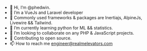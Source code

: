 - 👋 Hi, I’m @phedwin.
- 👀 I’m a VueJs and Laravel developer
- 🎉 Commonly used frameworks & packages are Inertiajs, AlpineJs, Livewire && Tailwind.
- 🌱 I’m currently learning python for ML && statistics.
- 💞️ I’m looking to collaborate on any PHP & JavaScript projects.
- 🥁 Contributing to open source.
- 📫 How to reach me engineer@realmelevators.com

<!---

will start working on PHP ptojects
phedwin/phedwin is a ✨ special ✨ repository because its `README.md` (this file) appears on your GitHub profile.
You can click the Preview link to take a look at your change
provide note 
just random thoughts that cross my mind.
I will update this md Daily just to keep my guthub streaks
--->
